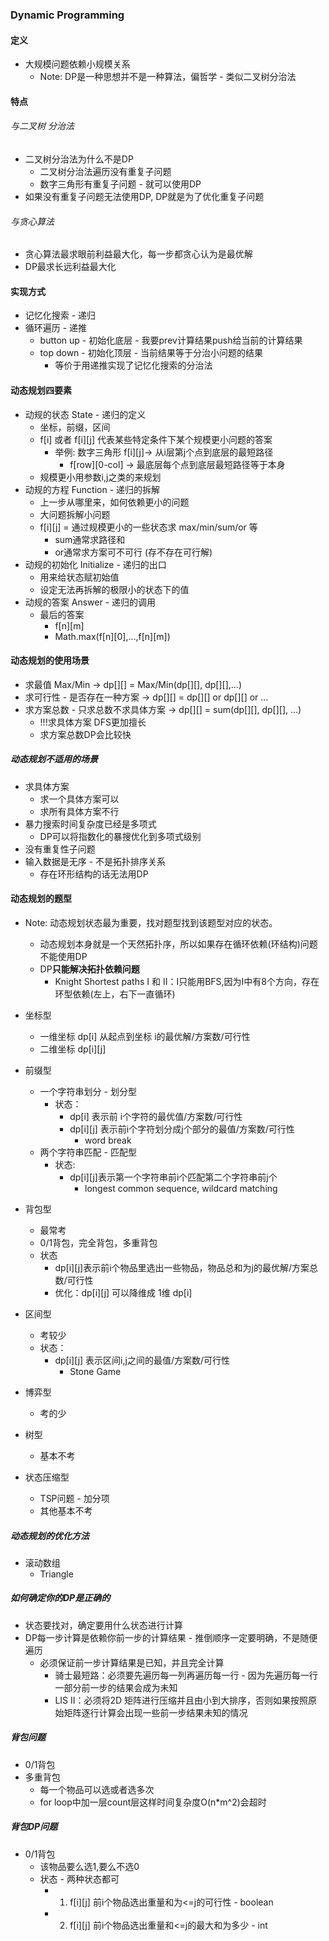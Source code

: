 ### Dynamic Programming
#### 定义
- 大规模问题依赖小规模关系
    - Note: DP是一种思想并不是一种算法，偏哲学 - 类似二叉树分治法

#### 特点
###### 与二叉树 分治法
- 二叉树分治法为什么不是DP
    - 二叉树分治法遍历没有重复子问题
    - 数字三角形有重复子问题 - 就可以使用DP
- 如果没有重复子问题无法使用DP, DP就是为了优化重复子问题

###### 与贪心算法
- 贪心算法最求眼前利益最大化，每一步都贪心认为是最优解
- DP最求长远利益最大化

#### 实现方式
- 记忆化搜索 - 递归
- 循环遍历 - 递推
    - button up - 初始化底层 - 我要prev计算结果push给当前的计算结果
    - top down - 初始化顶层 - 当前结果等于分治小问题的结果
        - 等价于用递推实现了记忆化搜索的分治法
    
#### 动态规划四要素
- 动规的状态 State - 递归的定义
    - 坐标，前缀，区间
    - f[i] 或者 f[i][j] 代表某些特定条件下某个规模更小问题的答案
        - 举例: 数字三角形 f[i][j]-> 从i层第j个点到底层的最短路径
            - f[row][0-col] -> 最底层每个点到底层最短路径等于本身
    - 规模更小用参数i,j之类的来规划
- 动规的方程 Function - 递归的拆解
    - 上一步从哪里来，如何依赖更小的问题
    - 大问题拆解小问题
    - f[i][j] = 通过规模更小的一些状态求 max/min/sum/or 等
        - sum通常求路径和
        - or通常求方案可不可行 (存不存在可行解)
- 动规的初始化 Initialize - 递归的出口
    - 用来给状态赋初始值
    - 设定无法再拆解的极限小的状态下的值
- 动规的答案 Answer - 递归的调用
    - 最后的答案
        - f[n][m]
        - Math.max(f[n][0],...,f[n][m])
        
#### 动态规划的使用场景
- 求最值 Max/Min -> dp[][] = Max/Min(dp[][], dp[][],...)
- 求可行性 - 是否存在一种方案 -> dp[][] = dp[][] or dp[][] or ...
- 求方案总数 - 只求总数不求具体方案 -> dp[][] = sum(dp[][], dp[][], ...)
    - !!!求具体方案 DFS更加擅长
    - 求方案总数DP会比较快
    
##### 动态规划不适用的场景
- 求具体方案
    - 求一个具体方案可以
    - 求所有具体方案不行
- 暴力搜索时间复杂度已经是多项式 
    - DP可以将指数化的暴搜优化到多项式级别
- 没有重复性子问题
- 输入数据是无序 - 不是拓扑排序关系
    - 存在环形结构的话无法用DP

#### 动态规划的题型
- Note: 动态规划状态最为重要，找对题型找到该题型对应的状态。
    - 动态规划本身就是一个天然拓扑序，所以如果存在循环依赖(环结构)问题不能使用DP
    - DP**只能解决拓扑依赖问题** 
        - Knight Shortest paths I 和 II：I只能用BFS,因为I中有8个方向，存在环型依赖(左上，右下一直循环)
- 坐标型
    - 一维坐标 dp[i] 从起点到坐标 i的最优解/方案数/可行性
    - 二维坐标 dp[i][j]
- 前缀型
    - 一个字符串划分 - 划分型
        - 状态：
            - dp[i] 表示前 i个字符的最优值/方案数/可行性
            - dp[i][j] 表示前i个字符划分成j个部分的最值/方案数/可行性
                - word break
    - 两个字符串匹配 - 匹配型
        - 状态: 
            - dp[i][j]表示第一个字符串前i个匹配第二个字符串前j个
                - longest common sequence, wildcard matching  
- 背包型
    - 最常考
    - 0/1背包，完全背包，多重背包
    - 状态
        - dp[i][j]表示前i个物品里选出一些物品，物品总和为j的最优解/方案总数/可行性
        - 优化：dp[i][j] 可以降维成 1维 dp[i]
    
- 区间型
    - 考较少
    - 状态：
      - dp[i][j] 表示区间i,j之间的最值/方案数/可行性
        - Stone Game
- 博弈型
    - 考的少
- 树型
    - 基本不考
- 状态压缩型
    - TSP问题 - 加分项
    - 其他基本不考
    
##### 动态规划的优化方法
- 滚动数组
    - Triangle
##### 如何确定你的DP是正确的
- 状态要找对，确定要用什么状态进行计算
- DP每一步计算是依赖你前一步的计算结果 - 推倒顺序一定要明确，不是随便遍历
    - 必须保证前一步计算结果是已知，并且完全计算
        - 骑士最短路：必须要先遍历每一列再遍历每一行 - 因为先遍历每一行一部分前一步的结果会成为未知
        - LIS II：必须将2D 矩阵进行压缩并且由小到大排序，否则如果按照原始矩阵逐行计算会出现一些前一步结果未知的情况
##### 背包问题
- 0/1背包
- 多重背包
    - 每一个物品可以选或者选多次
    - for loop中加一层count层这样时间复杂度O(n*m^2)会超时



##### 背包DP问题
- 0/1背包
    - 该物品要么选1,要么不选0
    - 状态 - 两种状态都可
        - 1. f[i][j] 前i个物品选出重量和为<=j的可行性 - boolean
        - 2. f[i][j] 前i个物品选出重量和<=j的最大和为多少 - int



